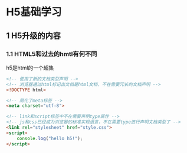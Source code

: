 # H5基础学习

## 1 H5升级的内容

### 1.1 HTML5和过去的hmtl有何不同

h5是html的一个超集

```html
<!-- 使用了新的文档类型声明 -->
<!-- 浏览器通过html标记出文档是html文档，不在需要冗长的文档声明 -->
<!DOCTYPE html> 

<!-- 简化了meta标签 -->
<meta charset="utf-8">

<!-- link和script标签中不在需要声明type属性 -->
<!-- js和css已经成为浏览器的标准实现语言，不在需要type进行声明文档类型了 -->
<link rel="stylesheet" href="style.css">
<script>
	console.log("hello h5!");
</script>
```

